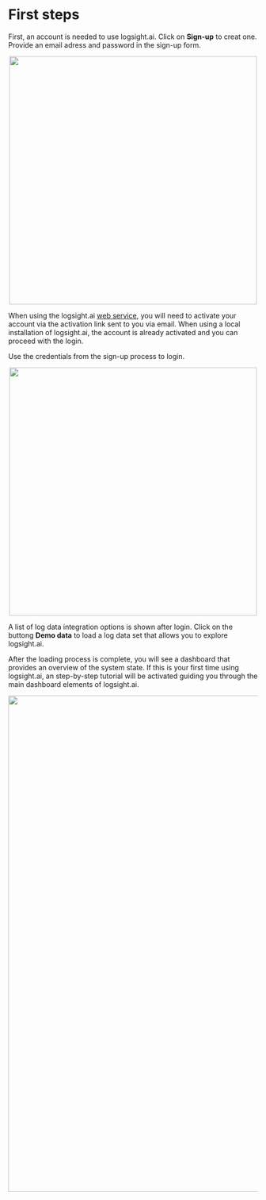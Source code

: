 # First steps

First, an account is needed to use logsight.ai. Click on **Sign-up** to creat one. Provide an email adress and password in the sign-up form.

<img style="display: block; margin-left: auto; margin-right: auto;" width="500" src="/get_started/imgs/sign_up.png"/>

When using the logsight.ai [web service](https://logsight.ai), you will need to activate your account via the activation link sent to you via email. When using a local installation of logsight.ai, the account is already activated and you can proceed with the login.

Use the credentials from the sign-up process to login.

<img style="display: block; margin-left: auto; margin-right: auto;" width="500" src="/get_started/imgs/login.png"/>

A list of log data integration options is shown after login. Click on the buttong **Demo data** to load a log data set that allows you to explore logsight.ai.

After the loading process is complete, you will see a dashboard that provides an overview of the system state. If this is your first time using logsight.ai, an step-by-step tutorial will be activated guiding you through the main dashboard elements of logsight.ai.

<img style="display: block; margin-left: auto; margin-right: auto;" width="1000" src="/get_started/imgs/overview_dashboard.png"/>
